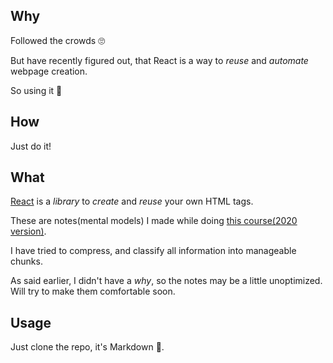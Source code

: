 ## Why
Followed the crowds 🙄️

But have recently figured out, that React is a way to *reuse* and *automate* webpage creation.

So using it 🤗️

## How
Just do it!

## What
[React](https://reactjs.org/) is a *library* to *create* and *reuse* your own HTML tags.

These are notes(mental models) I made while doing [this course(2020 version)](https://www.udemy.com/course/the-complete-web-developer-zero-to-mastery/).

I have tried to compress, and classify all information into manageable chunks.

As said earlier, I didn't have a *why*, so the notes may be a little unoptimized. Will try to make them comfortable soon.

## Usage
Just clone the repo, it's Markdown 🙌.

